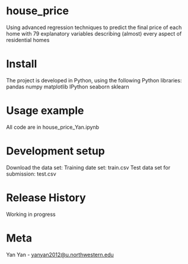# house_price
Using advanced regression techniques to predict the final price of each home 
with 79 explanatory variables describing (almost) every aspect of residential homes

# Install
The project is developed in Python, using the following Python libraries:
   pandas 
   numpy 
   matplotlib
   IPython
   seaborn
   sklearn

# Usage example
All code are in house_price_Yan.ipynb


# Development setup
Download the data set:
   Training date set: train.csv
   Test data set for submission: test.csv
   
# Release History
Working in progress

# Meta
Yan Yan - yanyan2012@u.northwestern.edu

